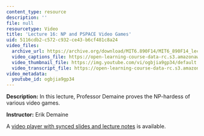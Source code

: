 ```yaml
---
content_type: resource
description: ''
file: null
resourcetype: Video
title: 'Lecture 16: NP and PSPACE Video Games'
uid: 5116cdb2-c572-c932-ce43-b6cf481c8a24
video_files:
  archive_url: https://archive.org/download/MIT6.890F14/MIT6_890F14_lec16_300k.mp4
  video_captions_file: https://open-learning-course-data-rc.s3.amazonaws.com/6-890-algorithmic-lower-bounds-fun-with-hardness-proofs-fall-2014/bf556dddcfe25c57b0e3f7aea6f2fa12_ogbjia9gp34.vtt
  video_thumbnail_file: https://img.youtube.com/vi/ogbjia9gp34/default.jpg
  video_transcript_file: https://open-learning-course-data-rc.s3.amazonaws.com/6-890-algorithmic-lower-bounds-fun-with-hardness-proofs-fall-2014/dfe5d44d5b0cc37c3c78b27c7d8d629b_ogbjia9gp34.pdf
video_metadata:
  youtube_id: ogbjia9gp34
---
```


**Description:** In this lecture, Professor Demaine proves the NP-hardess of various video games.

**Instructor:** Erik Demaine

A [video player with synced slides and lecture notes](http://courses.csail.mit.edu/6.890/fall14/lectures/L16.html) is available.